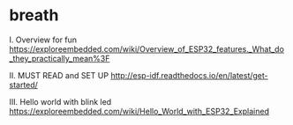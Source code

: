 # breath


I. Overview for fun
https://exploreembedded.com/wiki/Overview_of_ESP32_features._What_do_they_practically_mean%3F

II. MUST READ and SET UP
http://esp-idf.readthedocs.io/en/latest/get-started/

III. Hello world with blink led
https://exploreembedded.com/wiki/Hello_World_with_ESP32_Explained
